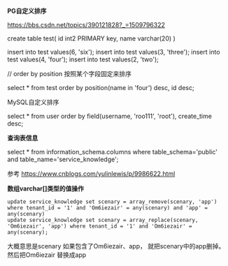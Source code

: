 **PG自定义排序**

https://bbs.csdn.net/topics/390121828?_=1509796322

create table test(
id int2 PRIMARY key,
name varchar(20)
)

insert into test values(6, 'six');
insert into test values(3, 'three');
insert into test values(4, 'four');
insert into test values(2, 'two');

// order by position 按照某个字段固定来排序


select * from test order by position(name in 'four') desc, id desc;





MySQL自定义排序

select * from user order by field(username, 'roo111', 'root'), create_time desc;





**查询表信息**

select * from information_schema.columns where table_schema='public' and table_name='service_knowledge';

参考 https://www.cnblogs.com/yulinlewis/p/9986622.html







**数组varchar[]类型的值操作**

```
update service_knowledge set scenary = array_remove(scenary, 'app')  where tenant_id = '1' and 'Om6iezair' = any(scenary) and 'app' = any(scenary)
update service_knowledge set scenary = array_replace(scenary, 'Om6iezair', 'app') where tenant_id = '1' and 'Om6iezair' = any(scenary);
```

大概意思是scenary 如果包含了Om6iezair、app， 就把scenary中的app删掉。然后把Om6iezair 替换成app